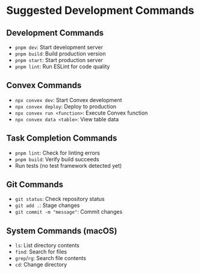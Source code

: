 # Suggested Development Commands

## Development Commands
- `pnpm dev`: Start development server
- `pnpm build`: Build production version
- `pnpm start`: Start production server
- `pnpm lint`: Run ESLint for code quality

## Convex Commands  
- `npx convex dev`: Start Convex development
- `npx convex deploy`: Deploy to production
- `npx convex run <function>`: Execute Convex function
- `npx convex data <table>`: View table data

## Task Completion Commands
- `pnpm lint`: Check for linting errors
- `pnpm build`: Verify build succeeds
- Run tests (no test framework detected yet)

## Git Commands
- `git status`: Check repository status
- `git add .`: Stage changes
- `git commit -m "message"`: Commit changes  

## System Commands (macOS)
- `ls`: List directory contents
- `find`: Search for files
- `grep`/`rg`: Search file contents
- `cd`: Change directory